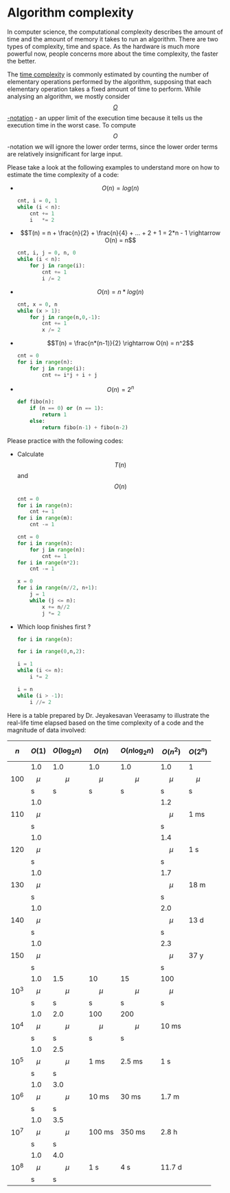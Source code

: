 # Algorithm complexity
In computer science, the computational complexity describes the amount of time and the amount of memory it takes to run an algorithm. There are two types of complexity, time and space. As the hardware is much more powerful now, people concerns more about the time complexity, the faster the better. 

The [time complexity](https://en.wikipedia.org/wiki/Time_complexity) is commonly estimated by counting the number of elementary operations performed by the algorithm, supposing that each elementary operation takes a fixed amount of time to perform. While analysing an algorithm, we mostly consider [$$O$$-notation](https://en.wikipedia.org/wiki/Big_O_notation) - an upper limit of the execution time because it tells us the execution time in the worst case. To compute $$O$$-notation we will ignore the lower order terms, since the lower order terms are relatively insignificant for large input.

Please take a look at the following examples to understand more on how to estimate the time complexity of a code:
- $$O(n) = log(n)$$
  ```python
  cnt, i = 0, 1
  while (i < n):
      cnt += 1
      i   *= 2
  ```
- $$T(n) = n + \frac{n}{2} + \frac{n}{4} + ... + 2 + 1 = 2*n - 1 \rightarrow O(n) = n$$
  ```python
  cnt, i, j = 0, n, 0
  while (i < n):
      for j in range(i):
          cnt += 1
          i /= 2
  ```
- $$O(n) = n*log(n)$$
  ```python
  cnt, x = 0, n
  while (x > 1):
      for j in range(n,0,-1):
          cnt += 1
          x /= 2
  ```
- $$T(n) = \frac{n*(n-1)}{2} \rightarrow O(n) = n^2$$
  ```python
  cnt = 0
  for i in range(n):
      for j in range(i):
          cnt += i*j + i + j
  ```
- $$O(n) = 2^n$$
  ```python
  def fibo(n):
      if (n == 0) or (n == 1):
          return 1
      else:
          return fibo(n-1) + fibo(n-2) 
  ```
  
Please practice with the following codes:
- Calculate $$T(n)$$ and $$O(n)$$
  ```python
  cnt = 0
  for i in range(n):
      cnt += 1
  for i in range(m):
      cnt -= 1
  ```
  ```python
  cnt = 0
  for i in range(n):
      for j in range(n):
          cnt += 1
  for i in range(n*2):
      cnt -= 1
  ```
  ```python
  x = 0
  for i in range(n//2, n+1):
      j = 1
      while (j <= n):
          x += n//2
          j *= 2
  ```
- Which loop finishes first ?
  ```python
  for i in range(n):
  ```
  ```python
  for i in range(0,n,2):
  ```
  ```python
  i = 1
  while (i <= n):
      i *= 2
  ```
  ```python    
  i = n
  while (i > -1):
      i //= 2 
  ```    

Here is a table prepared by Dr. Jeyakesavan Veerasamy to illustrate the real-life time elapsed based on the time complexity of a code and the magnitude of data involved:

|  $$n$$     |  $$O(1)$$      |  $$O(\log_2 n)$$  |  $$O(n)$$      |  $$O(n \log_2 n)$$  |  $$O(n^2)$$    |  $$O(2^n)$$  |
|  --------  |  ------------  |  ---------------  |  ------------  |  -----------------  |  ------------  |  ----------  | 
|  100       |  1.0 $$\mu$$s  |  1.0 $$\mu$$s     |  1.0 $$\mu$$s  |  1.0 $$\mu$$s       |  1.0 $$\mu$$s  |  1 $$\mu$$s  |
|  110       |  1.0 $$\mu$$s  |                   |                |                     |  1.2 $$\mu$$s  |  1 ms        |
|  120       |  1.0 $$\mu$$s  |                   |                |                     |  1.4 $$\mu$$s  |  1 s         |
|  130       |  1.0 $$\mu$$s  |                   |                |                     |  1.7 $$\mu$$s  |  18 m        |
|  140       |  1.0 $$\mu$$s  |                   |                |                     |  2.0 $$\mu$$s  |  13 d        |
|  150       |  1.0 $$\mu$$s  |                   |                |                     |  2.3 $$\mu$$s  |  37 y        |
|  $$10^3$$  |  1.0 $$\mu$$s  |  1.5 $$\mu$$s     |  10 $$\mu$$s   |  15 $$\mu$$s        |  100 $$\mu$$s  |              |
|  $$10^4$$  |  1.0 $$\mu$$s  |  2.0 $$\mu$$s     |  100 $$\mu$$s  |  200 $$\mu$$s       |  10 ms         |              |
|  $$10^5$$  |  1.0 $$\mu$$s  |  2.5 $$\mu$$s     |  1 ms          |  2.5 ms             |  1 s           |              |
|  $$10^6$$  |  1.0 $$\mu$$s  |  3.0 $$\mu$$s     |  10 ms         |  30 ms              |  1.7 m         |              |
|  $$10^7$$  |  1.0 $$\mu$$s  |  3.5 $$\mu$$s     |  100 ms        |  350 ms             |  2.8 h         |              |
|  $$10^8$$  |  1.0 $$\mu$$s  |  4.0 $$\mu$$s     |  1 s           |  4 s                |  11.7 d        |              |
